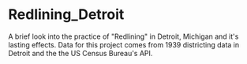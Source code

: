 # Redlining_Detroit
A brief look into the practice of "Redlining" in Detroit, Michigan and it's lasting effects. Data for this project comes from 1939 districting data in Detroit and the the US Census Bureau's API.
